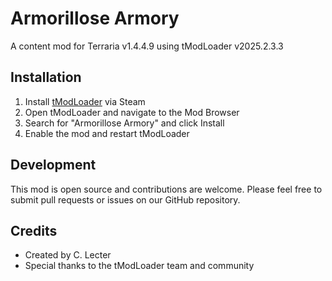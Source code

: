 # Armorillose Armory
A content mod for Terraria v1.4.4.9 using tModLoader v2025.2.3.3

## Installation
1. Install [tModLoader](https://store.steampowered.com/app/1281930/tModLoader/) via Steam
2. Open tModLoader and navigate to the Mod Browser
3. Search for "Armorillose Armory" and click Install
4. Enable the mod and restart tModLoader

## Development
This mod is open source and contributions are welcome. 
Please feel free to submit pull requests or issues on our GitHub repository.

## Credits
- Created by C. Lecter
- Special thanks to the tModLoader team and community
